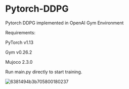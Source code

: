 # Pytorch-DDPG
Pytorch DDPG implemented in OpenAI Gym Environment

Requirements:

PyTorch v1.13

Gym v0.26.2

Mujoco 2.3.0

Run main.py directly to start training.

![6381494b3b705800180237](https://user-images.githubusercontent.com/29249318/204061861-a76f8993-548b-4c74-974b-fae46c1a3376.gif)
